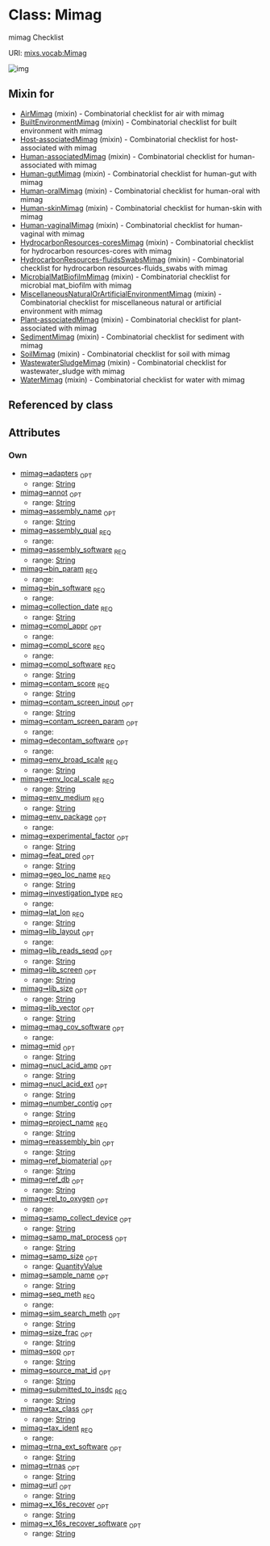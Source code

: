 
# Class: Mimag


mimag Checklist

URI: [mixs.vocab:Mimag](https://w3id.org/mixs/vocab/Mimag)


![img](http://yuml.me/diagram/nofunky;dir:TB/class/[QuantityValue],[QuantityValue]<samp_size%200..1-++[Mimag&#124;submitted_to_insdc:string;investigation_type:investigation_type_enum;sample_name:string%20%3F;project_name:string;experimental_factor:string%20%3F;lat_lon:string;geo_loc_name:string;collection_date:string;env_broad_scale:string;env_local_scale:string;env_medium:string;env_package:env_package_enum%20%3F;ref_biomaterial:string%20%3F;source_mat_id:string%20%3F;rel_to_oxygen:rel_to_oxygen_enum%20%3F;samp_collect_device:string%20%3F;samp_mat_process:string%20%3F;size_frac:string%20%3F;nucl_acid_ext:string%20%3F;nucl_acid_amp:string%20%3F;lib_size:string%20%3F;lib_reads_seqd:string%20%3F;lib_layout:lib_layout_enum%20%3F;lib_vector:string%20%3F;lib_screen:string%20%3F;mid:string%20%3F;adapters:string%20%3F;seq_meth:seq_meth_enum;tax_ident:tax_ident_enum;assembly_qual:assembly_qual_enum;assembly_name:string%20%3F;assembly_software:string;annot:string%20%3F;number_contig:string%20%3F;feat_pred:string%20%3F;ref_db:string%20%3F;sim_search_meth:string%20%3F;tax_class:string%20%3F;x_16s_recover:string%20%3F;x_16s_recover_software:string%20%3F;trnas:string%20%3F;trna_ext_software:string%20%3F;compl_score:compl_score_enum;compl_software:string;compl_appr:compl_appr_enum%20%3F;contam_score:string;contam_screen_input:string%20%3F;contam_screen_param:contam_screen_param_enum%20%3F;decontam_software:decontam_software_enum%20%3F;bin_param:bin_param_enum;bin_software:bin_software_enum;reassembly_bin:string%20%3F;mag_cov_software:mag_cov_software_enum%20%3F;url:string%20%3F;sop:string%20%3F],[WaterMimag]uses%20-.->[Mimag],[WastewaterSludgeMimag]uses%20-.->[Mimag],[SoilMimag]uses%20-.->[Mimag],[SedimentMimag]uses%20-.->[Mimag],[Plant-associatedMimag]uses%20-.->[Mimag],[MiscellaneousNaturalOrArtificialEnvironmentMimag]uses%20-.->[Mimag],[MicrobialMatBiofilmMimag]uses%20-.->[Mimag],[HydrocarbonResources-fluidsSwabsMimag]uses%20-.->[Mimag],[HydrocarbonResources-coresMimag]uses%20-.->[Mimag],[Human-vaginalMimag]uses%20-.->[Mimag],[Human-skinMimag]uses%20-.->[Mimag],[Human-oralMimag]uses%20-.->[Mimag],[Human-gutMimag]uses%20-.->[Mimag],[Human-associatedMimag]uses%20-.->[Mimag],[Host-associatedMimag]uses%20-.->[Mimag],[BuiltEnvironmentMimag]uses%20-.->[Mimag],[AirMimag]uses%20-.->[Mimag],[WaterMimag],[WastewaterSludgeMimag],[SoilMimag],[SedimentMimag],[Plant-associatedMimag],[MiscellaneousNaturalOrArtificialEnvironmentMimag],[MicrobialMatBiofilmMimag],[HydrocarbonResources-fluidsSwabsMimag],[HydrocarbonResources-coresMimag],[Human-vaginalMimag],[Human-skinMimag],[Human-oralMimag],[Human-gutMimag],[Human-associatedMimag],[Host-associatedMimag],[BuiltEnvironmentMimag],[AirMimag])

## Mixin for

 * [AirMimag](AirMimag.md) (mixin)  - Combinatorial checklist for air with mimag
 * [BuiltEnvironmentMimag](BuiltEnvironmentMimag.md) (mixin)  - Combinatorial checklist for built environment with mimag
 * [Host-associatedMimag](Host-associatedMimag.md) (mixin)  - Combinatorial checklist for host-associated with mimag
 * [Human-associatedMimag](Human-associatedMimag.md) (mixin)  - Combinatorial checklist for human-associated with mimag
 * [Human-gutMimag](Human-gutMimag.md) (mixin)  - Combinatorial checklist for human-gut with mimag
 * [Human-oralMimag](Human-oralMimag.md) (mixin)  - Combinatorial checklist for human-oral with mimag
 * [Human-skinMimag](Human-skinMimag.md) (mixin)  - Combinatorial checklist for human-skin with mimag
 * [Human-vaginalMimag](Human-vaginalMimag.md) (mixin)  - Combinatorial checklist for human-vaginal with mimag
 * [HydrocarbonResources-coresMimag](HydrocarbonResources-coresMimag.md) (mixin)  - Combinatorial checklist for hydrocarbon resources-cores with mimag
 * [HydrocarbonResources-fluidsSwabsMimag](HydrocarbonResources-fluidsSwabsMimag.md) (mixin)  - Combinatorial checklist for hydrocarbon resources-fluids_swabs with mimag
 * [MicrobialMatBiofilmMimag](MicrobialMatBiofilmMimag.md) (mixin)  - Combinatorial checklist for microbial mat_biofilm with mimag
 * [MiscellaneousNaturalOrArtificialEnvironmentMimag](MiscellaneousNaturalOrArtificialEnvironmentMimag.md) (mixin)  - Combinatorial checklist for miscellaneous natural or artificial environment with mimag
 * [Plant-associatedMimag](Plant-associatedMimag.md) (mixin)  - Combinatorial checklist for plant-associated with mimag
 * [SedimentMimag](SedimentMimag.md) (mixin)  - Combinatorial checklist for sediment with mimag
 * [SoilMimag](SoilMimag.md) (mixin)  - Combinatorial checklist for soil with mimag
 * [WastewaterSludgeMimag](WastewaterSludgeMimag.md) (mixin)  - Combinatorial checklist for wastewater_sludge with mimag
 * [WaterMimag](WaterMimag.md) (mixin)  - Combinatorial checklist for water with mimag

## Referenced by class


## Attributes


### Own

 * [mimag➞adapters](mimag_adapters.md)  <sub>OPT</sub>
     * range: [String](types/String.md)
 * [mimag➞annot](mimag_annot.md)  <sub>OPT</sub>
     * range: [String](types/String.md)
 * [mimag➞assembly_name](mimag_assembly_name.md)  <sub>OPT</sub>
     * range: [String](types/String.md)
 * [mimag➞assembly_qual](mimag_assembly_qual.md)  <sub>REQ</sub>
     * range: 
 * [mimag➞assembly_software](mimag_assembly_software.md)  <sub>REQ</sub>
     * range: [String](types/String.md)
 * [mimag➞bin_param](mimag_bin_param.md)  <sub>REQ</sub>
     * range: 
 * [mimag➞bin_software](mimag_bin_software.md)  <sub>REQ</sub>
     * range: 
 * [mimag➞collection_date](mimag_collection_date.md)  <sub>REQ</sub>
     * range: [String](types/String.md)
 * [mimag➞compl_appr](mimag_compl_appr.md)  <sub>OPT</sub>
     * range: 
 * [mimag➞compl_score](mimag_compl_score.md)  <sub>REQ</sub>
     * range: 
 * [mimag➞compl_software](mimag_compl_software.md)  <sub>REQ</sub>
     * range: [String](types/String.md)
 * [mimag➞contam_score](mimag_contam_score.md)  <sub>REQ</sub>
     * range: [String](types/String.md)
 * [mimag➞contam_screen_input](mimag_contam_screen_input.md)  <sub>OPT</sub>
     * range: [String](types/String.md)
 * [mimag➞contam_screen_param](mimag_contam_screen_param.md)  <sub>OPT</sub>
     * range: 
 * [mimag➞decontam_software](mimag_decontam_software.md)  <sub>OPT</sub>
     * range: 
 * [mimag➞env_broad_scale](mimag_env_broad_scale.md)  <sub>REQ</sub>
     * range: [String](types/String.md)
 * [mimag➞env_local_scale](mimag_env_local_scale.md)  <sub>REQ</sub>
     * range: [String](types/String.md)
 * [mimag➞env_medium](mimag_env_medium.md)  <sub>REQ</sub>
     * range: [String](types/String.md)
 * [mimag➞env_package](mimag_env_package.md)  <sub>OPT</sub>
     * range: 
 * [mimag➞experimental_factor](mimag_experimental_factor.md)  <sub>OPT</sub>
     * range: [String](types/String.md)
 * [mimag➞feat_pred](mimag_feat_pred.md)  <sub>OPT</sub>
     * range: [String](types/String.md)
 * [mimag➞geo_loc_name](mimag_geo_loc_name.md)  <sub>REQ</sub>
     * range: [String](types/String.md)
 * [mimag➞investigation_type](mimag_investigation_type.md)  <sub>REQ</sub>
     * range: 
 * [mimag➞lat_lon](mimag_lat_lon.md)  <sub>REQ</sub>
     * range: [String](types/String.md)
 * [mimag➞lib_layout](mimag_lib_layout.md)  <sub>OPT</sub>
     * range: 
 * [mimag➞lib_reads_seqd](mimag_lib_reads_seqd.md)  <sub>OPT</sub>
     * range: [String](types/String.md)
 * [mimag➞lib_screen](mimag_lib_screen.md)  <sub>OPT</sub>
     * range: [String](types/String.md)
 * [mimag➞lib_size](mimag_lib_size.md)  <sub>OPT</sub>
     * range: [String](types/String.md)
 * [mimag➞lib_vector](mimag_lib_vector.md)  <sub>OPT</sub>
     * range: [String](types/String.md)
 * [mimag➞mag_cov_software](mimag_mag_cov_software.md)  <sub>OPT</sub>
     * range: 
 * [mimag➞mid](mimag_mid.md)  <sub>OPT</sub>
     * range: [String](types/String.md)
 * [mimag➞nucl_acid_amp](mimag_nucl_acid_amp.md)  <sub>OPT</sub>
     * range: [String](types/String.md)
 * [mimag➞nucl_acid_ext](mimag_nucl_acid_ext.md)  <sub>OPT</sub>
     * range: [String](types/String.md)
 * [mimag➞number_contig](mimag_number_contig.md)  <sub>OPT</sub>
     * range: [String](types/String.md)
 * [mimag➞project_name](mimag_project_name.md)  <sub>REQ</sub>
     * range: [String](types/String.md)
 * [mimag➞reassembly_bin](mimag_reassembly_bin.md)  <sub>OPT</sub>
     * range: [String](types/String.md)
 * [mimag➞ref_biomaterial](mimag_ref_biomaterial.md)  <sub>OPT</sub>
     * range: [String](types/String.md)
 * [mimag➞ref_db](mimag_ref_db.md)  <sub>OPT</sub>
     * range: [String](types/String.md)
 * [mimag➞rel_to_oxygen](mimag_rel_to_oxygen.md)  <sub>OPT</sub>
     * range: 
 * [mimag➞samp_collect_device](mimag_samp_collect_device.md)  <sub>OPT</sub>
     * range: [String](types/String.md)
 * [mimag➞samp_mat_process](mimag_samp_mat_process.md)  <sub>OPT</sub>
     * range: [String](types/String.md)
 * [mimag➞samp_size](mimag_samp_size.md)  <sub>OPT</sub>
     * range: [QuantityValue](QuantityValue.md)
 * [mimag➞sample_name](mimag_sample_name.md)  <sub>OPT</sub>
     * range: [String](types/String.md)
 * [mimag➞seq_meth](mimag_seq_meth.md)  <sub>REQ</sub>
     * range: 
 * [mimag➞sim_search_meth](mimag_sim_search_meth.md)  <sub>OPT</sub>
     * range: [String](types/String.md)
 * [mimag➞size_frac](mimag_size_frac.md)  <sub>OPT</sub>
     * range: [String](types/String.md)
 * [mimag➞sop](mimag_sop.md)  <sub>OPT</sub>
     * range: [String](types/String.md)
 * [mimag➞source_mat_id](mimag_source_mat_id.md)  <sub>OPT</sub>
     * range: [String](types/String.md)
 * [mimag➞submitted_to_insdc](mimag_submitted_to_insdc.md)  <sub>REQ</sub>
     * range: [String](types/String.md)
 * [mimag➞tax_class](mimag_tax_class.md)  <sub>OPT</sub>
     * range: [String](types/String.md)
 * [mimag➞tax_ident](mimag_tax_ident.md)  <sub>REQ</sub>
     * range: 
 * [mimag➞trna_ext_software](mimag_trna_ext_software.md)  <sub>OPT</sub>
     * range: [String](types/String.md)
 * [mimag➞trnas](mimag_trnas.md)  <sub>OPT</sub>
     * range: [String](types/String.md)
 * [mimag➞url](mimag_url.md)  <sub>OPT</sub>
     * range: [String](types/String.md)
 * [mimag➞x_16s_recover](mimag_x_16s_recover.md)  <sub>OPT</sub>
     * range: [String](types/String.md)
 * [mimag➞x_16s_recover_software](mimag_x_16s_recover_software.md)  <sub>OPT</sub>
     * range: [String](types/String.md)

